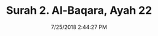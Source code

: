 ---
title       : "Surah 2. Al-Baqara, Ayah 22"
date        : 7/25/2018 2:44:27 PM
draft       : false
type        : "quran"
layout      : "compare"
BookCode    : "CMP"
SurahNumber : "2"
AyahNumber  : "22"
TotalAyah   : "286"
---